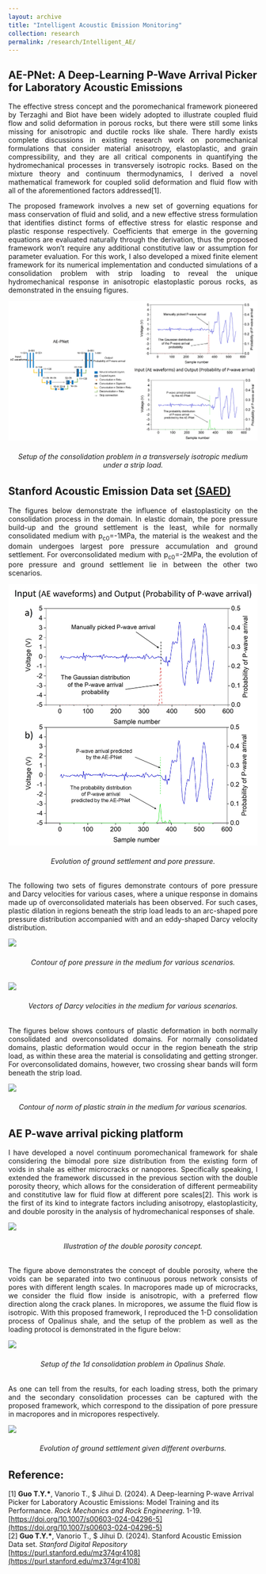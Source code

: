 ```yaml
---
layout: archive
title: "Intelligent Acoustic Emission Monitoring"
collection: research
permalink: /research/Intelligent_AE/
---
```


## AE-PNet: A Deep-Learning P-Wave Arrival Picker for Laboratory Acoustic Emissions
<p align="justify">
The effective stress concept and the poromechanical framework pioneered by Terzaghi and Biot have been widely adopted to illustrate coupled fluid flow and solid deformation in porous rocks, but there were still some links missing for anisotropic and ductile rocks like shale. There hardly exists complete discussions in existing research work on poromechanical formulations that consider material anisotropy, elastoplastic, and grain compressibility, and they are all critical components in quantifying the hydromechanical processes in transversely isotropic rocks. Based on the mixture theory and continuum thermodynamics, I derived a novel mathematical framework for coupled solid deformation and fluid flow with all of the aforementioned factors addressed[1].  
</p> 
<p align="justify">
The proposed framework involves a new set of governing equations for mass conservation of fluid and solid, and a new effective stress formulation that identifies distinct forms of effective stress for elastic response and plastic response respectively. Coefficients that emerge in the governing equations are evaluated naturally through the derivation, thus the proposed framework won’t require any additional constitutive law or assumption for parameter evaluation. For this work, I also developed a mixed finite element framework for its numerical implementation and conducted simulations of a consolidation problem with strip loading to reveal the unique hydromechanical response in anisotropic elastoplastic porous rocks, as demonstrated in the ensuing figures.   
</p>

<img src="/images/AEPNET.jpg"/>  
<h6 align="center">Setup of the consolidation problem in a transversely isotropic medium under a strip load.  
</h6>

## Stanford Acoustic Emission Data set [(SAED)](https://purl.stanford.edu/mz374gr4108)
<p align="justify">
The figures below demonstrate the influence of elastoplasticity on the consolidation process in the domain. In elastic domain, the pore pressure build-up and the ground settlement is the least, while for normally consolidated medium with p<sub>c0</sub>=-1MPa, the material is the weakest and the domain undergoes largest pore pressure accumulation and ground settlement. For overconsolidated medium with p<sub>c0</sub>=-2MPa, the evolution of pore pressure and ground settlement lie in between the other two scenarios.  
</p>

<img src="/images/Input & output_AEPNET.jpg"/>  
<h6 align="center">Evolution of ground settlement and pore pressure.  
</h6>

<p align="justify">
The following two sets of figures demonstrate contours of pore pressure and Darcy velocities for various cases, where a unique response in domains made up of  overconsolidated materials has been observed. For such cases, plastic dilation in regions beneath the strip load leads to an arc-shaped pore pressure distribution accompanied with and an eddy-shaped Darcy velocity distribution.   
</p>

<img src="/images/SP_3.PNG"/>  
<h6 align="center">Contour of pore pressure in the medium for various scenarios.  
</h6>

<img src="/images/SP_4.PNG"/>  
<h6 align="center">Vectors of Darcy velocities in the medium for various scenarios.   
</h6>

<p align="justify">
The figures below shows contours of plastic deformation in both normally consolidated and overconsolidated domains. For normally consolidated domains, plastic deformation would occur in the region beneath the strip load, as within these area the material is consolidating and getting stronger. For overconsolidated domains, however, two crossing shear bands will form beneath the strip load.
</p>

<img src="/images/SP_5.PNG"/>  
<h6 align="center">Contour of norm of plastic strain in the medium for various scenarios.   
</h6>

## AE P-wave arrival picking platform
<p align="justify">
I have developed a novel continuum poromechanical framework for shale considering the bimodal pore size distribution from the existing form of voids in shale as either microcracks or nanopores. Specifically speaking, I extended the framework discussed in the previous section with the double porosity theory, which allows for the consideration of different permeability and constitutive law for fluid flow at different pore scales[2]. This work is the first of its kind to integrate factors including anisotropy, elastoplasticity, and double porosity in the analysis of hydromechanical responses of shale. 
</p>
<img src="/images/DP_illu.jpg"/>  
<h6 align="center">Illustration of the double porosity concept.   
</h6>
<p align="justify">
The figure above demonstrates the concept of double porosity, where the voids can be separated into two continuous porous network consists of pores with different length scales. In macropores made up of microcracks, we consider the fluid flow inside is anisotropic, with a preferred flow direction along the crack planes. In micropores, we assume the fluid flow is isotropic. With this proposed framework, I reproduced the 1-D consolidation process of Opalinus shale, and the setup of the problem as well as the loading protocol is demonstrated in the figure below:  
</p>
<img src="/images/DP_1.jpg"/>  
<h6 align="center">Setup of the 1d consolidation problem in Opalinus Shale.   
</h6>
<p align="justify">
As one can tell from the results, for each loading stress, both the primary and the secondary consolidation processes can be captured with the proposed framework, which correspond to the dissipation of pore pressure in macropores and in micropores respectively.  
</p>
<img src="/images/DP_2.PNG"/>  
<h6 align="center">Evolution of ground settlement given different overburns.   
</h6>

## Reference:
\[1\] <b>Guo T.Y.\*</b>, Vanorio T., $ Jihui D. (2024). A Deep-learning P-wave Arrival Picker for Laboratory Acoustic Emissions: Model Training and its Performance. <i>Rock Mechanics and Rock Engineering</i>. 1-19. [https://doi.org/10.1007/s00603-024-04296-5](https://doi.org/10.1007/s00603-024-04296-5)  
\[2\] <b>Guo T.Y.\*</b>, Vanorio T., $ Jihui D. (2024). Stanford Acoustic Emission Data set. <i>Stanford Digital Repository</i> [https://purl.stanford.edu/mz374gr4108](https://purl.stanford.edu/mz374gr4108)  
